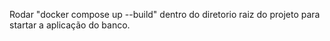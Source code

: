 Rodar "docker compose up --build" dentro do diretorio raiz do projeto para startar a aplicação do banco.
